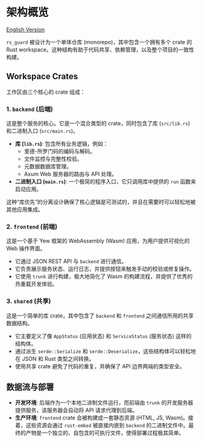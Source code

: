 # 架构概览

[English Version](./architecture_en.md)

`rs_guard` 被设计为一个单体仓库 (monorepo)，其中包含一个拥有多个 crate 的 Rust workspace。这种结构有助于代码共享、依赖管理，以及整个项目的一致性构建。

## Workspace Crates

工作区由三个核心的 crate 组成：

### 1. `backend` (后端)

这是整个服务的核心。它是一个混合类型的 crate，同时包含了库 (`src/lib.rs`) 和二进制入口 (`src/main.rs`)。

-   **库 (`lib.rs`)**: 包含所有业务逻辑，例如：
    -   里德-所罗门码的编码与解码。
    -   文件监控与完整性校验。
    -   元数据数据库管理。
    -   Axum Web 服务器的路由与 API 处理。
-   **二进制入口 (`main.rs`)**: 一个极简的程序入口，它只调用库中提供的 `run` 函数来启动应用。

这种“库优先”的分离设计确保了核心逻辑是可测试的，并且在需要时可以轻松地被其他应用集成。

### 2. `frontend` (前端)

这是一个基于 Yew 框架的 WebAssembly (Wasm) 应用，为用户提供可视化的 Web 操作界面。

-   它通过 JSON REST API 与 `backend` 进行通信。
-   它负责展示服务状态、运行日志，并提供按钮来触发手动的校验或修复操作。
-   它使用 `trunk` 进行构建，极大地简化了 Wasm 的构建流程，并提供了优秀的热重载开发体验。

### 3. `shared` (共享)

这是一个简单的库 crate，其中包含了 `backend` 和 `frontend` 之间通信所用的共享数据结构。

-   它主要定义了像 `AppStatus` (应用状态) 和 `ServiceStatus` (服务状态) 这样的结构体。
-   通过派生 `serde::Serialize` 和 `serde::Deserialize`，这些结构体可以轻松地在 JSON 和 Rust 类型之间转换。
-   使用共享 crate 避免了代码的重复，并确保了 API 边界两端的类型安全。

## 数据流与部署

-   **开发环境**: 后端作为一个本地二进制文件运行，而前端由 `trunk` 的开发服务器提供服务，该服务器会自动将 API 请求代理到后端。
-   **生产环境**: `frontend` crate 会被构建成一套静态资源 (HTML, JS, Wasm)。接着，这些资源会通过 `rust-embed` 被直接内嵌到 `backend` 的二进制文件中。最终的产物是一个独立的、自包含的可执行文件，使得部署过程极其简单。
